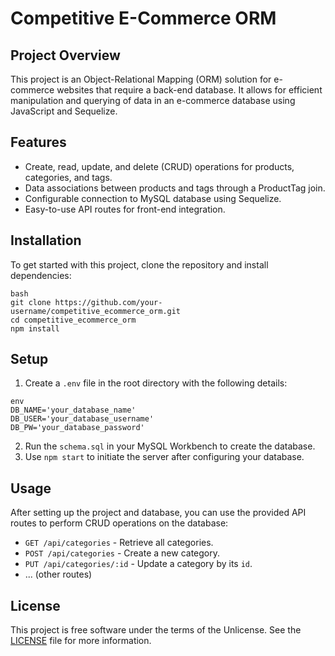 # Competitive E-Commerce ORM

## Project Overview

This project is an Object-Relational Mapping (ORM) solution for e-commerce websites that require a back-end database. It allows for efficient manipulation and querying of data in an e-commerce database using JavaScript and Sequelize.

## Features

- Create, read, update, and delete (CRUD) operations for products, categories, and tags.
- Data associations between products and tags through a ProductTag join.
- Configurable connection to MySQL database using Sequelize.
- Easy-to-use API routes for front-end integration.

## Installation

To get started with this project, clone the repository and install dependencies:

```
bash
git clone https://github.com/your-username/competitive_ecommerce_orm.git
cd competitive_ecommerce_orm
npm install
```

## Setup

1. Create a `.env` file in the root directory with the following details:

```
env
DB_NAME='your_database_name'
DB_USER='your_database_username'
DB_PW='your_database_password'
```

2. Run the `schema.sql` in your MySQL Workbench to create the database.
3. Use `npm start` to initiate the server after configuring your database.

## Usage

After setting up the project and database, you can use the provided API routes to perform CRUD operations on the database:

- `GET /api/categories` - Retrieve all categories.
- `POST /api/categories` - Create a new category.
- `PUT /api/categories/:id` - Update a category by its `id`.
- ... (other routes)

## License

This project is free software under the terms of the Unlicense. See the [LICENSE](LICENSE) file for more information.
